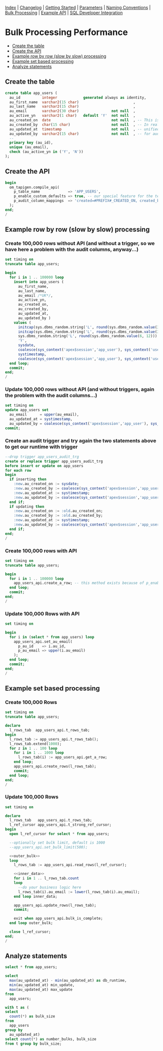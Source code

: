 <!-- nav -->

[Index](README.md)
| [Changelog](changelog.md)
| [Getting Started](getting-started.md)
| [Parameters](parameters.md)
| [Naming Conventions](naming-conventions.md)
| [Bulk Processing](bulk-processing.md)
| [Example API](example-api.md)
| [SQL Developer Integration](sql-developer-integration.md)

<!-- navstop -->

# Bulk Processing Performance

<!-- toc -->

- [Create the table](#create-the-table)
- [Create the API](#create-the-api)
- [Example row by row (slow by slow) processing](#example-row-by-row-slow-by-slow-processing)
- [Example set based processing](#example-set-based-processing)
- [Analyze statements](#analyze-statements)

<!-- tocstop -->

## Create the table

```sql
create table app_users (
  au_id          integer            generated always as identity,
  au_first_name  varchar2(15 char)                         ,
  au_last_name   varchar2(15 char)                         ,
  au_email       varchar2(30 char)               not null  ,
  au_active_yn   varchar2(1 char)   default 'Y'  not null  ,
  au_created_on  date                            not null  , -- This is only for demo purposes.
  au_created_by  char(15 char)                   not null  , -- In reality we expect more
  au_updated_at  timestamp                       not null  , -- unified names and types
  au_updated_by  varchar2(15 char)               not null  , -- for audit columns.
  --
  primary key (au_id),
  unique (au_email),
  check (au_active_yn in ('Y', 'N'))
);
```

## Create the API

```sql
begin
  om_tapigen.compile_api(
    p_table_name             => 'APP_USERS',
    p_enable_custom_defaults => true, -- our special feature for the testing folks ;-)
    p_audit_column_mappings  => 'created=#PREFIX#_CREATED_ON, created_by=#PREFIX#_CREATED_BY, updated=#PREFIX#_UPDATED_AT, updated_by=#PREFIX#_UPDATED_BY'
  );
end;
/
```

## Example row by row (slow by slow) processing

### Create 100,000 rows without API (and without a trigger, so we have here a problem with the audit columns, anyway...)

```sql
set timing on
truncate table app_users;

begin
  for i in 1 .. 100000 loop
    insert into app_users (
      au_first_name,
      au_last_name,
      au_email /*UK*/,
      au_active_yn,
      au_created_on,
      au_created_by,
      au_updated_at,
      au_updated_by )
    values (
      initcap(sys.dbms_random.string('L', round(sys.dbms_random.value(3, 15)))),
      initcap(sys.dbms_random.string('L', round(sys.dbms_random.value(3, 15)))),
      sys.dbms_random.string('L', round(sys.dbms_random.value(6, 12))) || '@' || sys.dbms_random.string('L', round(sys.dbms_random.value(6, 12))) || '.' || sys.dbms_random.string('L', round(sys.dbms_random.value(2, 4))) /*UK*/,
      'Y',
      sysdate,
      coalesce(sys_context('apex$session','app_user'), sys_context('userenv','os_user'), sys_context('userenv','session_user')),
      systimestamp,
      coalesce(sys_context('apex$session','app_user'), sys_context('userenv','os_user'), sys_context('userenv','session_user')) );
  end loop;
  commit;
end;
/
```

### Update 100,000 rows without API (and without triggers, again the problem with the audit columns...)

```sql
set timing on
update app_users set
  au_email      = upper(au_email),
  au_updated_at = systimestamp,
  au_updated_by = coalesce(sys_context('apex$session','app_user'), sys_context('userenv','os_user'), sys_context('userenv','session_user'));
commit;
```

### Create an audit trigger and try again the two statements above to get our runtime with trigger

```sql
--drop trigger app_users_audit_trg
create or replace trigger app_users_audit_trg
before insert or update on app_users
for each row
begin
  if inserting then
    :new.au_created_on := sysdate;
    :new.au_created_by := coalesce(sys_context('apex$session','app_user'), sys_context('userenv','os_user'), sys_context('userenv','session_user'));
    :new.au_updated_at := systimestamp;
    :new.au_updated_by := coalesce(sys_context('apex$session','app_user'), sys_context('userenv','os_user'), sys_context('userenv','session_user'));
  end if;
  if updating then
    :new.au_created_on := :old.au_created_on;
    :new.au_created_by := :old.au_created_by;
    :new.au_updated_at := systimestamp;
    :new.au_updated_by := coalesce(sys_context('apex$session','app_user'), sys_context('userenv','os_user'), sys_context('userenv','session_user'));
  end if;
end;
/
```

### Create 100,000 rows with API

```sql
set timing on
truncate table app_users;

begin
  for i in 1 .. 100000 loop
    app_users_api.create_a_row; -- this method exists because of p_enable_custom_defaults => true, also see the docs
  end loop;
  commit;
end;
/
```

### Update 100,000 Rows with API

```sql
set timing on

begin
  for i in (select * from app_users) loop
    app_users_api.set_au_email(
      p_au_id    => i.au_id,
      p_au_email => upper(i.au_email)
    );
  end loop;
  commit;
end;
/
```

## Example set based processing

### Create 100,000 Rows

```sql
set timing on
truncate table app_users;

declare
  l_rows_tab  app_users_api.t_rows_tab;
begin
  l_rows_tab := app_users_api.t_rows_tab();
  l_rows_tab.extend(1000);
  for z in 1 .. 100 loop
    for i in 1 .. 1000 loop
      l_rows_tab(i) := app_users_api.get_a_row;
    end loop;
    app_users_api.create_rows(l_rows_tab);
    commit;
  end loop;
end;
/
```

### Update 100,000 Rows

```sql
set timing on

declare
  l_rows_tab   app_users_api.t_rows_tab;
  l_ref_cursor app_users_api.t_strong_ref_cursor;
begin
  open l_ref_cursor for select * from app_users;

  --optionally set bulk limit, default is 1000
  --app_users_api.set_bulk_limit(500);

  <<outer_bulk>>
  loop
    l_rows_tab := app_users_api.read_rows(l_ref_cursor);

    <<inner_data>>
    for i in 1 .. l_rows_tab.count
    loop
      --do your business logic here
      l_rows_tab(i).au_email := lower(l_rows_tab(i).au_email);
    end loop inner_data;

    app_users_api.update_rows(l_rows_tab);
    commit;

    exit when app_users_api.bulk_is_complete;
  end loop outer_bulk;

  close l_ref_cursor;
end;
/
```

## Analyze statements

```sql
select * from app_users;

select
  max(au_updated_at) - min(au_updated_at) as db_runtime,
  min(au_updated_at) min_update,
  max(au_updated_at) max_update
from
  app_users;

with t as (
select
  count(*) as bulk_size
from
  app_users
group by
  au_updated_at)
select count(*) as number_bulks, bulk_size
from t group by bulk_size;
```
